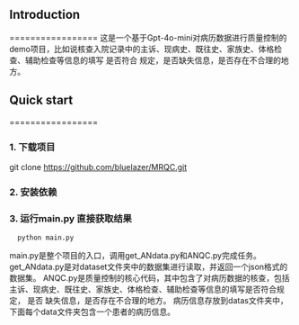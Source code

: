 ## Introduction
=================
这是一个基于Gpt-4o-mini对病历数据进行质量控制的demo项目，比如说核查入院记录中的主诉、现病史、既往史、家族史、体格检查、辅助检查等信息的填写
是否符合 规定，是否缺失信息，是否存在不合理的地方。

## Quick start
=================
### 1. 下载项目
git clone https://github.com/bluelazer/MRQC.git

### 2. 安装依赖

### 3. 运行main.py 直接获取结果
      python main.py

main.py是整个项目的入口，调用get_ANdata.py和ANQC.py完成任务。
get_ANdata.py是对dataset文件夹中的数据集进行读取，并返回一个json格式的数据集。
ANQC.py是质量控制的核心代码，其中包含了对病历数据的核查，包括主诉、现病史、既往史、家族史、体格检查、辅助检查等信息的填写是否符合规定， 是否
缺失信息，是否存在不合理的地方。
病历信息存放到datas文件夹中，下面每个data文件夹包含一个患者的病历信息。
